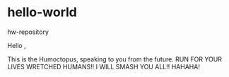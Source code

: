 # hello-world
hw-repository


Hello ,

This is the Humoctopus, speaking to you from the future.
RUN FOR YOUR LIVES WRETCHED HUMANS!!
I WILL SMASH YOU ALL!!
HAHAHA!
